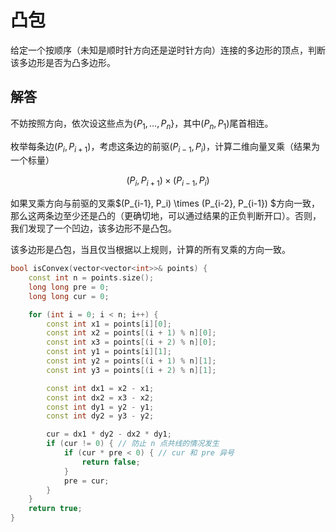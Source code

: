 # 凸包

给定一个按顺序（未知是顺时针方向还是逆时针方向）连接的多边形的顶点，判断该多边形是否为凸多边形。

## 解答

不妨按照方向，依次设这些点为$\{P_1, \dots, P_n\}$，其中$(P_n, P_1)$尾首相连。

枚举每条边$(P_{i}, P_{i+1})$，考虑这条边的前驱$(P_{i-1}, P_i)$，计算二维向量叉乘（结果为一个标量）

$$
(P_{i}, P_{i+1}) \times (P_{i-1}, P_i)
$$

如果叉乘方向与前驱的叉乘$(P_{i-1}, P_i) \times (P_{i-2}, P_{i-1}) $方向一致，那么这两条边至少还是凸的（更确切地，可以通过结果的正负判断开口）。否则，我们发现了一个凹边，该多边形不是凸包。

该多边形是凸包，当且仅当根据以上规则，计算的所有叉乘的方向一致。

```cpp
bool isConvex(vector<vector<int>>& points) {
    const int n = points.size();
    long long pre = 0;
    long long cur = 0;

    for (int i = 0; i < n; i++) {
        const int x1 = points[i][0];
        const int x2 = points[(i + 1) % n][0];
        const int x3 = points[(i + 2) % n][0];
        const int y1 = points[i][1];
        const int y2 = points[(i + 1) % n][1];
        const int y3 = points[(i + 2) % n][1];

        const int dx1 = x2 - x1;
        const int dx2 = x3 - x2;
        const int dy1 = y2 - y1;
        const int dy2 = y3 - y2;

        cur = dx1 * dy2 - dx2 * dy1;
        if (cur != 0) { // 防止 n 点共线的情况发生
            if (cur * pre < 0) { // cur 和 pre 异号
                return false;
            }
            pre = cur;
        }
    }
    return true;
}
```
